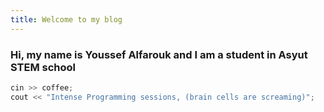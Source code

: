 ```yaml
---
title: Welcome to my blog
---
```

### Hi, my name is Youssef Alfarouk and I am a student in Asyut STEM school
```c++
cin >> coffee;
cout << "Intense Programming sessions, (brain cells are screaming)";
```

